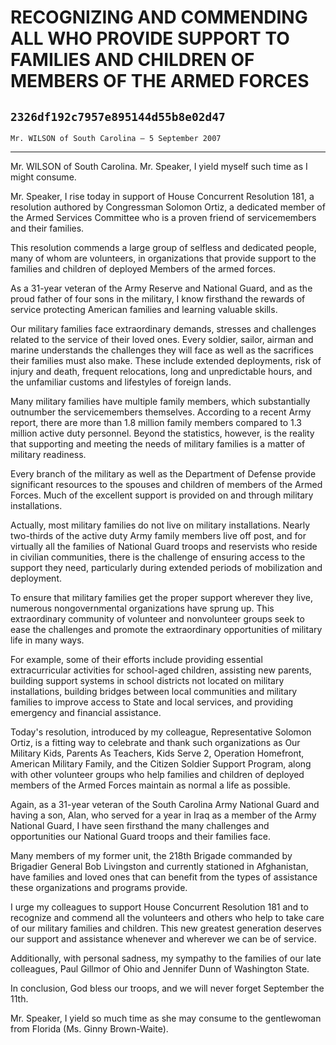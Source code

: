 # RECOGNIZING AND COMMENDING ALL WHO PROVIDE SUPPORT TO FAMILIES AND  CHILDREN OF MEMBERS OF THE ARMED FORCES
## `2326df192c7957e895144d55b8e02d47`
`Mr. WILSON of South Carolina — 5 September 2007`

---


Mr. WILSON of South Carolina. Mr. Speaker, I yield myself such time 
as I might consume.

Mr. Speaker, I rise today in support of House Concurrent Resolution 
181, a resolution authored by Congressman Solomon Ortiz, a dedicated 
member of the Armed Services Committee who is a proven friend of 
servicemembers and their families.

This resolution commends a large group of selfless and dedicated 
people, many of whom are volunteers, in organizations that provide 
support to the families and children of deployed Members of the armed 
forces.

As a 31-year veteran of the Army Reserve and National Guard, and as 
the proud father of four sons in the military, I know firsthand the 
rewards of service protecting American families and learning valuable 
skills.

Our military families face extraordinary demands, stresses and 
challenges related to the service of their loved ones. Every soldier, 
sailor, airman and marine understands the challenges they will face as 
well as the sacrifices their families must also make. These include 
extended deployments, risk of injury and death, frequent relocations, 
long and unpredictable hours, and the unfamiliar customs and lifestyles 
of foreign lands.

Many military families have multiple family members, which 
substantially outnumber the servicemembers themselves. According to a 
recent Army report, there are more than 1.8 million family members 
compared to 1.3 million active duty personnel. Beyond the statistics, 
however, is the reality that supporting and meeting the needs of 
military families is a matter of military readiness.

Every branch of the military as well as the Department of Defense 
provide significant resources to the spouses and children of members of 
the Armed Forces. Much of the excellent support is provided on and 
through military installations.

Actually, most military families do not live on military 
installations. Nearly two-thirds of the active duty Army family members 
live off post, and for virtually all the families of National Guard 
troops and reservists who reside in civilian communities, there is the 
challenge of ensuring access to the support they need, particularly 
during extended periods of mobilization and deployment.

To ensure that military families get the proper support wherever they 
live, numerous nongovernmental organizations have sprung up. This 
extraordinary community of volunteer and nonvolunteer groups seek to 
ease the challenges and promote the extraordinary opportunities of 
military life in many ways.



For example, some of their efforts include providing essential 
extracurricular activities for school-aged children, assisting new 
parents, building support systems in school districts not located on 
military installations, building bridges between local communities and 
military families to improve access to State and local services, and 
providing emergency and financial assistance.

Today's resolution, introduced by my colleague, Representative 
Solomon Ortiz, is a fitting way to celebrate and thank such 
organizations as Our Military Kids, Parents As Teachers, Kids Serve 2, 
Operation Homefront, American Military Family, and the Citizen Soldier 
Support Program, along with other volunteer groups who help families 
and children of deployed members of the Armed Forces maintain as normal 
a life as possible.

Again, as a 31-year veteran of the South Carolina Army National Guard 
and having a son, Alan, who served for a year in Iraq as a member of 
the Army National Guard, I have seen firsthand the many challenges and 
opportunities our National Guard troops and their families face.

Many members of my former unit, the 218th Brigade commanded by 
Brigadier General Bob Livingston and currently stationed in 
Afghanistan, have families and loved ones that can benefit from the 
types of assistance these organizations and programs provide.

I urge my colleagues to support House Concurrent Resolution 181 and 
to recognize and commend all the volunteers and others who help to take 
care of our military families and children. This new greatest 
generation deserves our support and assistance whenever and wherever we 
can be of service.

Additionally, with personal sadness, my sympathy to the families of 
our late colleagues, Paul Gillmor of Ohio and Jennifer Dunn of 
Washington State.

In conclusion, God bless our troops, and we will never forget 
September the 11th.

Mr. Speaker, I yield so much time as she may consume to the 
gentlewoman from Florida (Ms. Ginny Brown-Waite).
